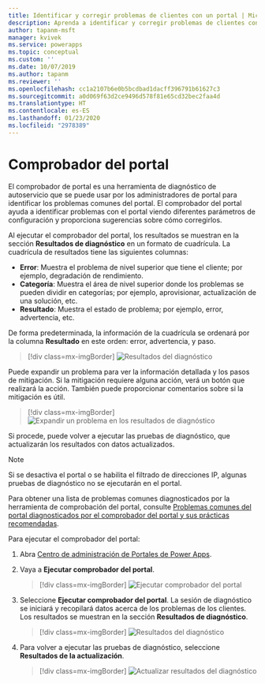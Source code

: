 ```yaml
---
title: Identificar y corregir problemas de clientes con un portal | MicrosoftDocs
description: Aprenda a identificar y corregir problemas de clientes con un portal.
author: tapanm-msft
manager: kvivek
ms.service: powerapps
ms.topic: conceptual
ms.custom: ''
ms.date: 10/07/2019
ms.author: tapanm
ms.reviewer: ''
ms.openlocfilehash: cc1a2107b6e0b5bcdbad1dacff396791b61627c3
ms.sourcegitcommit: a0d069f63d2ce9496d578f81e65cd32bec2faa4d
ms.translationtype: HT
ms.contentlocale: es-ES
ms.lasthandoff: 01/23/2020
ms.locfileid: "2978389"
---
```

# <a name="portal-checker"></a>Comprobador del portal

El comprobador de portal es una herramienta de diagnóstico de autoservicio que se puede usar por los administradores de portal para identificar los problemas comunes del portal. El comprobador del portal ayuda a identificar problemas con el portal viendo diferentes parámetros de configuración y proporciona sugerencias sobre cómo corregirlos.

Al ejecutar el comprobador del portal, los resultados se muestran en la sección **Resultados de diagnóstico** en un formato de cuadrícula. La cuadrícula de resultados tiene las siguientes columnas:

- **Error**: Muestra el problema de nivel superior que tiene el cliente; por ejemplo, degradación de rendimiento.
- **Categoría**: Muestra el área de nivel superior donde los problemas se pueden dividir en categorías; por ejemplo, aprovisionar, actualización de una solución, etc.
- **Resultado**: Muestra el estado de problema; por ejemplo, error, advertencia, etc.

De forma predeterminada, la información de la cuadrícula se ordenará por la columna **Resultado** en este orden: error, advertencia, y paso.

> [!div class=mx-imgBorder]
> ![Resultados del diagnóstico](../media/diagnostic-results.png "Resultados del diagnóstico")

Puede expandir un problema para ver la información detallada y los pasos de mitigación. Si la mitigación requiere alguna acción, verá un botón que realizará la acción. También puede proporcionar comentarios sobre si la mitigación es útil.

> [!div class=mx-imgBorder]
> ![Expandir un problema en los resultados de diagnóstico](../media/diagnostic-results-issue-expand.png "Expandir un problema en los resultados de diagnóstico")

Si procede, puede volver a ejecutar las pruebas de diagnóstico, que actualizarán los resultados con datos actualizados.

> [!NOTE]
> Si se desactiva el portal o se habilita el filtrado de direcciones IP, algunas pruebas de diagnóstico no se ejecutarán en el portal.

Para obtener una lista de problemas comunes diagnosticados por la herramienta de comprobación del portal, consulte [Problemas comunes del portal diagnosticados por el comprobador del portal y sus prácticas recomendadas](https://docs.microsoft.com/dynamics365/customer-engagement/portals/portal-faq).

Para ejecutar el comprobador del portal:

1.  Abra [Centro de administración de Portales de Power Apps](admin-overview.md).

2.  Vaya a **Ejecutar comprobador del portal**.

    > [!div class=mx-imgBorder]
    > ![Ejecutar comprobador del portal](../media/run-diagnostics.png "Ejecutar comprobador del portal")

3.  Seleccione **Ejecutar comprobador del portal**. La sesión de diagnóstico se iniciará y recopilará datos acerca de los problemas de los clientes. Los resultados se muestran en la sección **Resultados de diagnóstico**.

    > [!div class=mx-imgBorder]
    > ![Resultados del diagnóstico](../media/diagnostic-results.png "Resultados del diagnóstico")

4.  Para volver a ejecutar las pruebas de diagnóstico, seleccione **Resultados de la actualización**.

    > [!div class=mx-imgBorder]
    > ![Actualizar resultados del diagnóstico](../media/diagnostic-results-refresh.png "Actualizar resultados del diagnóstico")
